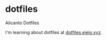 # dotfiles
Alicanto Dotfiles

I'm learning about dotfiles at [dotfiles.eieio.xyz](http://dotfiles.eieio.xyz).
